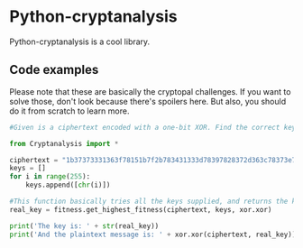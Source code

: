 # Python-cryptanalysis


Python-cryptanalysis is a cool library.

## Code examples
Please note that these are basically the cryptopal challenges. If you want to solve those, don't look because there's spoilers here. But also, you should do it from scratch to learn more.
```python
#Given is a ciphertext encoded with a one-bit XOR. Find the correct key

from Cryptanalysis import *

ciphertext = "1b37373331363f78151b7f2b783431333d78397828372d363c78373e783a393b3736".decode('hex')
keys = []
for i in range(255):
	keys.append([chr(i)])

#This function basically tries all the keys supplied, and returns the key with the highest fitness
real_key = fitness.get_highest_fitness(ciphertext, keys, xor.xor)

print('The key is: ' + str(real_key))
print('And the plaintext message is: ' + xor.xor(ciphertext, real_key))
```
